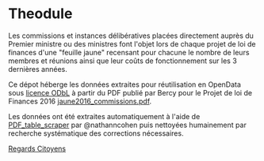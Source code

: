 # Theodule

Les commissions et instances délibératives placées directement auprès du Premier ministre ou des ministres font l'objet lors de chaque projet de loi de finances d'une "feuille jaune" recensant pour chacune le nombre de leurs membres et réunions ainsi que leur coûts de fonctionnement sur les 3 dernières années.

Ce dépot héberge les données extraites pour réutilisation en OpenData sous [licence ODbL](http://www.vvlibri.org/fr/licence/odbl/10/fr/legalcode) à partir du PDF publié par Bercy pour le Projet de loi de Finances 2016 [jaune2016_commissions.pdf](http://www.performance-publique.budget.gouv.fr/sites/performance_publique/files/farandole/ressources/2016/pap/pdf/jaunes/jaune2016_commissions.pdf).

Les données ont été extraites automatiquement à l'aide de [PDF_table_scraper](https://github.com/regardscitoyens/PDF_table_scraper) par @nathanncohen puis nettoyées humainement par recherche systématique des corrections nécessaires.

[Regards Citoyens](http://RegardsCitoyens.org)
